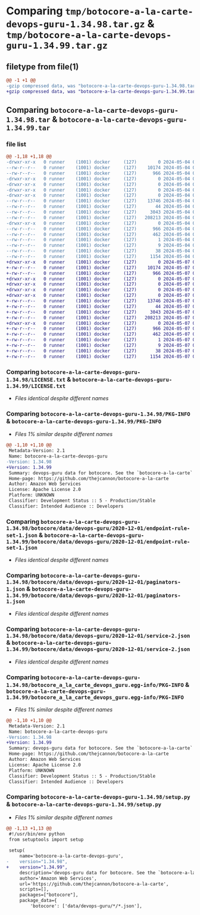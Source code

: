 # Comparing `tmp/botocore-a-la-carte-devops-guru-1.34.98.tar.gz` & `tmp/botocore-a-la-carte-devops-guru-1.34.99.tar.gz`

## filetype from file(1)

```diff
@@ -1 +1 @@
-gzip compressed data, was "botocore-a-la-carte-devops-guru-1.34.98.tar", last modified: Sat May  4 01:01:26 2024, max compression
+gzip compressed data, was "botocore-a-la-carte-devops-guru-1.34.99.tar", last modified: Tue May  7 01:02:27 2024, max compression
```

## Comparing `botocore-a-la-carte-devops-guru-1.34.98.tar` & `botocore-a-la-carte-devops-guru-1.34.99.tar`

### file list

```diff
@@ -1,18 +1,18 @@
-drwxr-xr-x   0 runner    (1001) docker     (127)        0 2024-05-04 01:01:26.006133 botocore-a-la-carte-devops-guru-1.34.98/
--rw-r--r--   0 runner    (1001) docker     (127)    10174 2024-05-04 01:01:25.000000 botocore-a-la-carte-devops-guru-1.34.98/LICENSE.txt
--rw-r--r--   0 runner    (1001) docker     (127)      966 2024-05-04 01:01:26.006133 botocore-a-la-carte-devops-guru-1.34.98/PKG-INFO
-drwxr-xr-x   0 runner    (1001) docker     (127)        0 2024-05-04 01:01:26.002133 botocore-a-la-carte-devops-guru-1.34.98/botocore/
-drwxr-xr-x   0 runner    (1001) docker     (127)        0 2024-05-04 01:01:26.006133 botocore-a-la-carte-devops-guru-1.34.98/botocore/data/
-drwxr-xr-x   0 runner    (1001) docker     (127)        0 2024-05-04 01:01:26.006133 botocore-a-la-carte-devops-guru-1.34.98/botocore/data/devops-guru/
-drwxr-xr-x   0 runner    (1001) docker     (127)        0 2024-05-04 01:01:26.006133 botocore-a-la-carte-devops-guru-1.34.98/botocore/data/devops-guru/2020-12-01/
--rw-r--r--   0 runner    (1001) docker     (127)    13746 2024-05-04 01:01:11.000000 botocore-a-la-carte-devops-guru-1.34.98/botocore/data/devops-guru/2020-12-01/endpoint-rule-set-1.json
--rw-r--r--   0 runner    (1001) docker     (127)       44 2024-05-04 01:01:11.000000 botocore-a-la-carte-devops-guru-1.34.98/botocore/data/devops-guru/2020-12-01/examples-1.json
--rw-r--r--   0 runner    (1001) docker     (127)     3043 2024-05-04 01:01:11.000000 botocore-a-la-carte-devops-guru-1.34.98/botocore/data/devops-guru/2020-12-01/paginators-1.json
--rw-r--r--   0 runner    (1001) docker     (127)   208213 2024-05-04 01:01:11.000000 botocore-a-la-carte-devops-guru-1.34.98/botocore/data/devops-guru/2020-12-01/service-2.json
-drwxr-xr-x   0 runner    (1001) docker     (127)        0 2024-05-04 01:01:26.006133 botocore-a-la-carte-devops-guru-1.34.98/botocore_a_la_carte_devops_guru.egg-info/
--rw-r--r--   0 runner    (1001) docker     (127)      966 2024-05-04 01:01:25.000000 botocore-a-la-carte-devops-guru-1.34.98/botocore_a_la_carte_devops_guru.egg-info/PKG-INFO
--rw-r--r--   0 runner    (1001) docker     (127)      462 2024-05-04 01:01:25.000000 botocore-a-la-carte-devops-guru-1.34.98/botocore_a_la_carte_devops_guru.egg-info/SOURCES.txt
--rw-r--r--   0 runner    (1001) docker     (127)        1 2024-05-04 01:01:25.000000 botocore-a-la-carte-devops-guru-1.34.98/botocore_a_la_carte_devops_guru.egg-info/dependency_links.txt
--rw-r--r--   0 runner    (1001) docker     (127)        9 2024-05-04 01:01:25.000000 botocore-a-la-carte-devops-guru-1.34.98/botocore_a_la_carte_devops_guru.egg-info/top_level.txt
--rw-r--r--   0 runner    (1001) docker     (127)       38 2024-05-04 01:01:26.006133 botocore-a-la-carte-devops-guru-1.34.98/setup.cfg
--rw-r--r--   0 runner    (1001) docker     (127)     1154 2024-05-04 01:01:25.000000 botocore-a-la-carte-devops-guru-1.34.98/setup.py
+drwxr-xr-x   0 runner    (1001) docker     (127)        0 2024-05-07 01:02:27.952098 botocore-a-la-carte-devops-guru-1.34.99/
+-rw-r--r--   0 runner    (1001) docker     (127)    10174 2024-05-07 01:02:27.000000 botocore-a-la-carte-devops-guru-1.34.99/LICENSE.txt
+-rw-r--r--   0 runner    (1001) docker     (127)      966 2024-05-07 01:02:27.952098 botocore-a-la-carte-devops-guru-1.34.99/PKG-INFO
+drwxr-xr-x   0 runner    (1001) docker     (127)        0 2024-05-07 01:02:27.948098 botocore-a-la-carte-devops-guru-1.34.99/botocore/
+drwxr-xr-x   0 runner    (1001) docker     (127)        0 2024-05-07 01:02:27.948098 botocore-a-la-carte-devops-guru-1.34.99/botocore/data/
+drwxr-xr-x   0 runner    (1001) docker     (127)        0 2024-05-07 01:02:27.948098 botocore-a-la-carte-devops-guru-1.34.99/botocore/data/devops-guru/
+drwxr-xr-x   0 runner    (1001) docker     (127)        0 2024-05-07 01:02:27.952098 botocore-a-la-carte-devops-guru-1.34.99/botocore/data/devops-guru/2020-12-01/
+-rw-r--r--   0 runner    (1001) docker     (127)    13746 2024-05-07 01:02:10.000000 botocore-a-la-carte-devops-guru-1.34.99/botocore/data/devops-guru/2020-12-01/endpoint-rule-set-1.json
+-rw-r--r--   0 runner    (1001) docker     (127)       44 2024-05-07 01:02:10.000000 botocore-a-la-carte-devops-guru-1.34.99/botocore/data/devops-guru/2020-12-01/examples-1.json
+-rw-r--r--   0 runner    (1001) docker     (127)     3043 2024-05-07 01:02:10.000000 botocore-a-la-carte-devops-guru-1.34.99/botocore/data/devops-guru/2020-12-01/paginators-1.json
+-rw-r--r--   0 runner    (1001) docker     (127)   208213 2024-05-07 01:02:10.000000 botocore-a-la-carte-devops-guru-1.34.99/botocore/data/devops-guru/2020-12-01/service-2.json
+drwxr-xr-x   0 runner    (1001) docker     (127)        0 2024-05-07 01:02:27.952098 botocore-a-la-carte-devops-guru-1.34.99/botocore_a_la_carte_devops_guru.egg-info/
+-rw-r--r--   0 runner    (1001) docker     (127)      966 2024-05-07 01:02:27.000000 botocore-a-la-carte-devops-guru-1.34.99/botocore_a_la_carte_devops_guru.egg-info/PKG-INFO
+-rw-r--r--   0 runner    (1001) docker     (127)      462 2024-05-07 01:02:27.000000 botocore-a-la-carte-devops-guru-1.34.99/botocore_a_la_carte_devops_guru.egg-info/SOURCES.txt
+-rw-r--r--   0 runner    (1001) docker     (127)        1 2024-05-07 01:02:27.000000 botocore-a-la-carte-devops-guru-1.34.99/botocore_a_la_carte_devops_guru.egg-info/dependency_links.txt
+-rw-r--r--   0 runner    (1001) docker     (127)        9 2024-05-07 01:02:27.000000 botocore-a-la-carte-devops-guru-1.34.99/botocore_a_la_carte_devops_guru.egg-info/top_level.txt
+-rw-r--r--   0 runner    (1001) docker     (127)       38 2024-05-07 01:02:27.952098 botocore-a-la-carte-devops-guru-1.34.99/setup.cfg
+-rw-r--r--   0 runner    (1001) docker     (127)     1154 2024-05-07 01:02:27.000000 botocore-a-la-carte-devops-guru-1.34.99/setup.py
```

### Comparing `botocore-a-la-carte-devops-guru-1.34.98/LICENSE.txt` & `botocore-a-la-carte-devops-guru-1.34.99/LICENSE.txt`

 * *Files identical despite different names*

### Comparing `botocore-a-la-carte-devops-guru-1.34.98/PKG-INFO` & `botocore-a-la-carte-devops-guru-1.34.99/PKG-INFO`

 * *Files 1% similar despite different names*

```diff
@@ -1,10 +1,10 @@
 Metadata-Version: 2.1
 Name: botocore-a-la-carte-devops-guru
-Version: 1.34.98
+Version: 1.34.99
 Summary: devops-guru data for botocore. See the `botocore-a-la-carte` package for more info.
 Home-page: https://github.com/thejcannon/botocore-a-la-carte
 Author: Amazon Web Services
 License: Apache License 2.0
 Platform: UNKNOWN
 Classifier: Development Status :: 5 - Production/Stable
 Classifier: Intended Audience :: Developers
```

### Comparing `botocore-a-la-carte-devops-guru-1.34.98/botocore/data/devops-guru/2020-12-01/endpoint-rule-set-1.json` & `botocore-a-la-carte-devops-guru-1.34.99/botocore/data/devops-guru/2020-12-01/endpoint-rule-set-1.json`

 * *Files identical despite different names*

### Comparing `botocore-a-la-carte-devops-guru-1.34.98/botocore/data/devops-guru/2020-12-01/paginators-1.json` & `botocore-a-la-carte-devops-guru-1.34.99/botocore/data/devops-guru/2020-12-01/paginators-1.json`

 * *Files identical despite different names*

### Comparing `botocore-a-la-carte-devops-guru-1.34.98/botocore/data/devops-guru/2020-12-01/service-2.json` & `botocore-a-la-carte-devops-guru-1.34.99/botocore/data/devops-guru/2020-12-01/service-2.json`

 * *Files identical despite different names*

### Comparing `botocore-a-la-carte-devops-guru-1.34.98/botocore_a_la_carte_devops_guru.egg-info/PKG-INFO` & `botocore-a-la-carte-devops-guru-1.34.99/botocore_a_la_carte_devops_guru.egg-info/PKG-INFO`

 * *Files 1% similar despite different names*

```diff
@@ -1,10 +1,10 @@
 Metadata-Version: 2.1
 Name: botocore-a-la-carte-devops-guru
-Version: 1.34.98
+Version: 1.34.99
 Summary: devops-guru data for botocore. See the `botocore-a-la-carte` package for more info.
 Home-page: https://github.com/thejcannon/botocore-a-la-carte
 Author: Amazon Web Services
 License: Apache License 2.0
 Platform: UNKNOWN
 Classifier: Development Status :: 5 - Production/Stable
 Classifier: Intended Audience :: Developers
```

### Comparing `botocore-a-la-carte-devops-guru-1.34.98/setup.py` & `botocore-a-la-carte-devops-guru-1.34.99/setup.py`

 * *Files 1% similar despite different names*

```diff
@@ -1,13 +1,13 @@
 #!/usr/bin/env python
 from setuptools import setup
 
 setup(
     name='botocore-a-la-carte-devops-guru',
-    version="1.34.98",
+    version="1.34.99",
     description='devops-guru data for botocore. See the `botocore-a-la-carte` package for more info.',
     author='Amazon Web Services',
     url='https://github.com/thejcannon/botocore-a-la-carte',
     scripts=[],
     packages=["botocore"],
     package_data={
         'botocore': ['data/devops-guru/*/*.json'],
```

